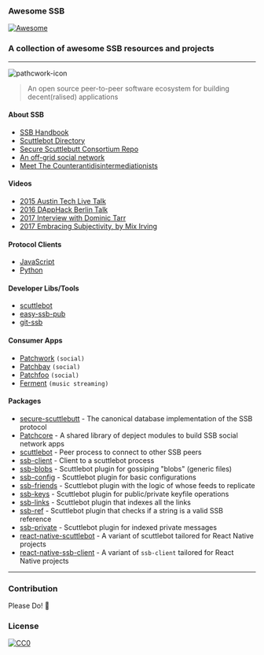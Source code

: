 ### **Awesome SSB**
[![Awesome](https://cdn.rawgit.com/sindresorhus/awesome/d7305f38d29fed78fa85652e3a63e154dd8e8829/media/badge.svg)](https://github.com/sindresorhus/awesome)
### A collection of awesome SSB resources and projects
---

![pathcwork-icon](https://scuttlebot.io/img/hermies-256.png)

> An open source peer-to-peer software ecosystem for building decent(ralised) applications

#### About SSB
* [SSB Handbook](https://www.scuttlebutt.nz)
* [Scuttlebot Directory](https://scuttlebot.io)
* [Secure Scuttlebutt Consortium Repo](https://github.com/ssbc)
* [An off-grid social network](https://staltz.com/an-off-grid-social-network.html)
* [Meet The Counterantidisintermediationists](https://www.theatlantic.com/technology/archive/2017/05/meet-the-counterantidisintermediationists/527553)

#### Videos
* [2015 Austin Tech Live Talk](https://www.youtube.com/watch?v=e-tgqF0WkDg)
* [2016 DAppHack Berlin Talk](https://www.youtube.com/watch?v=DvR5_YYKEVY)
* [2017 Interview with Dominic Tarr](https://www.youtube.com/watch?v=culYwT7_sW0)
* [2017 Embracing Subjectivity, by Mix Irving](https://www.youtube.com/watch?v=P5K18XssVBg)

#### Protocol Clients
* [JavaScript](https://github.com/ssbc/ssb-client)
* [Python](https://github.com/pferreir/pyssb)

#### Developer Libs/Tools
* [scuttlebot](https://github.com/ssbc/scuttlebot)
* [easy-ssb-pub](https://github.com/staltz/easy-ssb-pub)
* [git-ssb](https://github.com/clehner/git-ssb)

#### Consumer Apps
* [Patchwork](https://github.com/ssbc/patchwork) `(social)`
* [Patchbay](https://github.com/ssbc/patchbay) `(social)`
* [Patchfoo](https://github.com/noffle/sailing-patchfoo) `(social)`
* [Ferment](https://github.com/fermentation/ferment) `(music streaming)`

#### Packages 

* [secure-scuttlebutt](https://github.com/ssbc/secure-scuttlebutt) - The canonical database implementation of the SSB protocol
* [Patchcore](https://github.com/ssbc/patchcore) - A shared library of depject modules to build SSB social network apps
* [scuttlebot](https://github.com/ssbc/scuttlebot) - Peer process to connect to other SSB peers
* [ssb-client](https://github.com/ssbc/ssb-client) - Client to a scuttlebot process
* [ssb-blobs](https://github.com/ssbc/ssb-blobs) - Scuttlebot plugin for gossiping "blobs" (generic files)
* [ssb-config](https://github.com/ssbc/ssb-config) - Scuttlebot plugin for basic configurations
* [ssb-friends](https://github.com/ssbc/ssb-friends) - Scuttlebot plugin with the logic of whose feeds to replicate
* [ssb-keys](https://github.com/ssbc/ssb-keys) - Scuttlebot plugin for public/private keyfile operations
* [ssb-links](https://github.com/dominictarr/ssb-links) - Scuttlebot plugin that indexes all the links
* [ssb-ref](https://github.com/ssbc/ssb-ref) - Scuttlebot plugin that checks if a string is a valid SSB reference
* [ssb-private](https://github.com/ssbc/ssb-private) - Scuttlebot plugin for indexed private messages
* [react-native-scuttlebot](https://github.com/ssbc/react-native-scuttlebot) - A variant of scuttlebot tailored for React Native projects
* [react-native-ssb-client](https://github.com/ssbc/react-native-ssb-client) - A variant of `ssb-client` tailored for React Native projects

---

### Contribution
Please Do! :raised_hands:

### License
[![CC0](http://i.creativecommons.org/p/zero/1.0/88x31.png)](http://creativecommons.org/publicdomain/zero/1.0)
